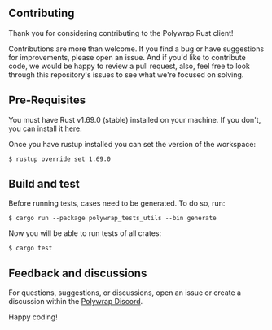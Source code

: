 ## Contributing

Thank you for considering contributing to the Polywrap Rust client!

Contributions are more than welcome. If you find a bug or have suggestions for improvements, please open an issue. And if you'd like to contribute code, we would be happy to review a pull request, also, feel free to look through this repository's issues to see what we're focused on solving.


## Pre-Requisites

You must have Rust v1.69.0 (stable) installed on your machine. If you don't, you can install it [here](https://www.rust-lang.org/tools/install).

Once you have rustup installed you can set the version of the workspace:
```shell
$ rustup override set 1.69.0
```

## Build and test

Before running tests, cases need to be generated. To do so, run:
```shell
$ cargo run --package polywrap_tests_utils --bin generate
```
Now you will be able to run tests of all crates:
```shell
$ cargo test
```

## Feedback and discussions

For questions, suggestions, or discussions, open an issue or create a discussion within the [Polywrap Discord](https://discord.polywrap.io).

Happy coding!